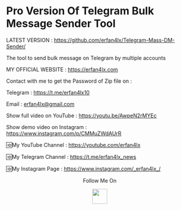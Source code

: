 # Pro Version Of Telegram Bulk Message Sender Tool
LATEST VERSION : https://github.com/erfan4lx/Telegram-Mass-DM-Sender/


The tool to send bulk message on Telegram by multiple accounts

 MY OFFICIAL WEBSITE : https://erfan4lx.com

Contact with me to get the Password of Zip file on :

 Telegram : https://t.me/erfan4lx10
 
 Email : erfan4lx@gmail.com
 
 
 Show full video on YouTube : https://youtu.be/AwpeN2rMYEc

Show demo video on Instagram : https://www.instagram.com/p/CMMuZWdAUrR

🆔My YouTube Channel : https://youtube.com/erfan4lx

🆔My Telegram Channel : https://t.me/erfan4lx_news

🆔My Instagram Page : https://www.instagram.com/_erfan4lx_/

<p align="center">
  Follow Me On
</p>
<p align="center">
  <a href="https://www.youtube.com/c/erfan4lx?sub_confirmation=1">
    <img src="https://www.iconsdb.com/icons/preview/black/youtube-4-xxl.png" width="40" height="40">
  </a>
</p>
